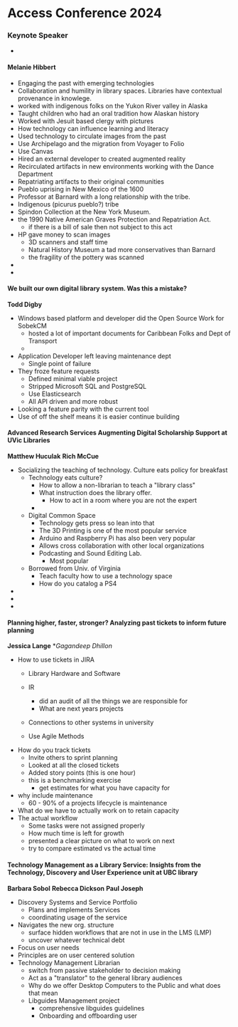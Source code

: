 # Access Conference 2024

### Keynote Speaker

*

#### Melanie Hibbert

* Engaging the past with emerging technologies
* Collaboration and humility in library spaces. Libraries have contextual provenance in knowlege.
* worked with indigenous folks on the Yukon River valley in Alaska
* Taught children who had an oral tradition how Alaskan history
* Worked with Jesuit based clergy with pictures
* How technology can influence learning and literacy
* Used technology to circulate images from the past
* Use Archipelago and the migration from Voyager to Folio
* Use Canvas
* Hired an external developer to created augmented reality
* Recirculated artifacts in new environments working with the Dance Department
* Repatriating artifacts to their original communities
* Pueblo uprising in New Mexico of the 1600
* Professor at Barnard with a long relationship with the tribe.
* Indigenous (picurus pueblo?) tribe
* Spindon Collection at the New York Museum.
* the 1990 Native American Graves Protection and Repatriation Act.
  * if there is a bill of sale then not subject to this act
* HP gave money to scan images
  * 3D scanners and staff time
  * Natural History Museum a tad more conservatives than Barnard
  * the fragility of the pottery was scanned
*
*

#### We built our own digital library system. Was this a mistake?

**Todd Digby**

* Windows based platform and developer did the Open Source Work for SobekCM
  * hosted a lot of important documents for Caribbean Folks and Dept of Transport
  *
* Application Developer left leaving maintenance dept
  * Single point of failure
* They froze feature requests
  * Defined minimal viable project
  * Stripped Microsoft SQL and PostgreSQL
  * Use Elasticsearch
  * All API driven and more robust
* Looking a feature parity with the current tool
* Use of off the shelf means it is easier continue building

#### Advanced Research Services Augmenting Digital Scholarship Support at UVic Libraries

**Matthew Huculak**
**Rich McCue**

* Socializing the teaching of technology. Culture eats policy for breakfast
  * Technology eats culture?
    * How to allow a non-librarian to teach a "library class"
    * What instruction does the library offer.
      * How to act in a room where you are not the expert
    *
  * Digital Common Space
    * Technology gets press so lean into that
    * The 3D Printing is one of the most popular service
    * Arduino and Raspberry Pi has also been very popular
    * Allows cross collaboration with other local organizations
    * Podcasting and Sound Editing Lab.
      * Most popular
  * Borrowed from Univ. of Virginia
    * Teach faculty how to use a technology space
    * How do you catalog a PS4
*
*
*

#### Planning higher, faster, stronger? Analyzing past tickets to inform future planning

**Jessica Lange**
**Gagandeep Dhillon*

* How to use tickets in JIRA
  * Library Hardware and Software

  * IR
    * did an audit of all the things we are responsible for
    * What are next years projects
  * Connections to other systems in university
  * Use Agile Methods
* How do you track tickets
  * Invite others to sprint planning
  * Looked at all the closed tickets
  * Added story points (this is one hour)
  * this is a benchmarking exercise
    * get estimates for what you have capacity for
* why include maintenance
  * 60 - 90% of a projects lifecycle is maintenance
* What do we have to actually work on to retain capacity
* The actual workflow
  * Some tasks were not assigned properly
  * How much time is left for growth
  * presented a clear picture on what to work on next
  * try to compare estimated vs the actual time

#### Technology Management as a Library Service: Insights from the Technology, Discovery and User Experience unit at UBC library

**Barbara Sobol**
**Rebecca Dickson**
**Paul Joseph**

* Discovery Systems and Service Portfolio
  * Plans and implements Services
  * coordinating usage of the service
* Navigates the new org. structure
  * surface hidden workflows that are not in use in the LMS (LMP)
  * uncover whatever technical debt
* Focus on user needs
* Principles are on user centered solution
* Technology Management Librarian
  * switch from passive stakeholder to decision making
  * Act as a "translator" to the general library audiences
  * Why do we offer Desktop Computers to the Public and what does that mean
  * Libguides Management project
    * comprehensive libguides guidelines
    * Onboarding and offboarding user
